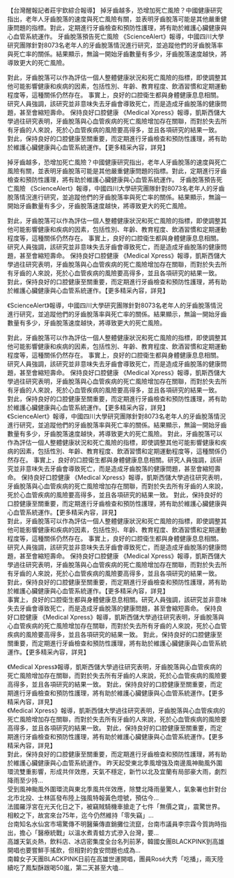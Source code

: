 【台灣醒報記者莊宇欽綜合報導】
掉牙齒越多，恐增加死亡風險？中國健康研究指出，老年人牙齒脫落的速度與死亡風險有關，並表明牙齒脫落可能是其他嚴重健康問題的指標。對此，定期進行牙齒檢查和預防性護理，將有助於維護心臟健康與心血管系統運作。
牙齒脫落預告死亡風險
《ScienceAlert》報導，中國四川大學研究團隊針對8073名老年人的牙齒脫落情況進行研究，並追蹤他們的牙齒脫落率與死亡率的關係。結果顯示，無論一開始牙齒數量有多少，牙齒脫落速度越快，將導致更大的死亡風險。





















對此，牙齒脫落可以作為評估一個人整體健康狀況和死亡風險的指標，即使調整其他可能影響健康和疾病的因素，包括性別、年齡、教育程度、飲酒習慣和定期運動程度等，這種關係仍然存在。
事實上，良好的口腔衛生都與身體健康息息相關。研究人員強調，該研究並非意味失去牙齒會導致死亡，而是造成牙齒脫落的健康問題，甚至會縮短壽命。
保持良好口腔健康
《Medical Xpress》報導，凱斯西儲大學過往研究表明，牙齒脫落與心血管疾病的死亡風險增加存在關聯，而對於失去所有牙齒的人來說，死於心血管疾病的風險要高得多，並且各項研究的結果一致。
對此，保持良好的口腔健康至關重要，而定期進行牙齒檢查和預防性護理，將有助於維護心臟健康與心血管系統運作。【更多精采內容，詳見】  

掉牙齒越多，恐增加死亡風險？中國健康研究指出，老年人牙齒脫落的速度與死亡風險有關，並表明牙齒脫落可能是其他嚴重健康問題的指標。對此，定期進行牙齒檢查和預防性護理，將有助於維護心臟健康與心血管系統運作。
牙齒脫落預告死亡風險
《ScienceAlert》報導，中國四川大學研究團隊針對8073名老年人的牙齒脫落情況進行研究，並追蹤他們的牙齒脫落率與死亡率的關係。結果顯示，無論一開始牙齒數量有多少，牙齒脫落速度越快，將導致更大的死亡風險。





















對此，牙齒脫落可以作為評估一個人整體健康狀況和死亡風險的指標，即使調整其他可能影響健康和疾病的因素，包括性別、年齡、教育程度、飲酒習慣和定期運動程度等，這種關係仍然存在。
事實上，良好的口腔衛生都與身體健康息息相關。研究人員強調，該研究並非意味失去牙齒會導致死亡，而是造成牙齒脫落的健康問題，甚至會縮短壽命。
保持良好口腔健康
《Medical Xpress》報導，凱斯西儲大學過往研究表明，牙齒脫落與心血管疾病的死亡風險增加存在關聯，而對於失去所有牙齒的人來說，死於心血管疾病的風險要高得多，並且各項研究的結果一致。
對此，保持良好的口腔健康至關重要，而定期進行牙齒檢查和預防性護理，將有助於維護心臟健康與心血管系統運作。【更多精采內容，詳見】  

《ScienceAlert》報導，中國四川大學研究團隊針對8073名老年人的牙齒脫落情況進行研究，並追蹤他們的牙齒脫落率與死亡率的關係。結果顯示，無論一開始牙齒數量有多少，牙齒脫落速度越快，將導致更大的死亡風險。





















對此，牙齒脫落可以作為評估一個人整體健康狀況和死亡風險的指標，即使調整其他可能影響健康和疾病的因素，包括性別、年齡、教育程度、飲酒習慣和定期運動程度等，這種關係仍然存在。
事實上，良好的口腔衛生都與身體健康息息相關。研究人員強調，該研究並非意味失去牙齒會導致死亡，而是造成牙齒脫落的健康問題，甚至會縮短壽命。
保持良好口腔健康
《Medical Xpress》報導，凱斯西儲大學過往研究表明，牙齒脫落與心血管疾病的死亡風險增加存在關聯，而對於失去所有牙齒的人來說，死於心血管疾病的風險要高得多，並且各項研究的結果一致。
對此，保持良好的口腔健康至關重要，而定期進行牙齒檢查和預防性護理，將有助於維護心臟健康與心血管系統運作。【更多精采內容，詳見】  
《ScienceAlert》報導，中國四川大學研究團隊針對8073名老年人的牙齒脫落情況進行研究，並追蹤他們的牙齒脫落率與死亡率的關係。結果顯示，無論一開始牙齒數量有多少，牙齒脫落速度越快，將導致更大的死亡風險。
對此，牙齒脫落可以作為評估一個人整體健康狀況和死亡風險的指標，即使調整其他可能影響健康和疾病的因素，包括性別、年齡、教育程度、飲酒習慣和定期運動程度等，這種關係仍然存在。
事實上，良好的口腔衛生都與身體健康息息相關。研究人員強調，該研究並非意味失去牙齒會導致死亡，而是造成牙齒脫落的健康問題，甚至會縮短壽命。
保持良好口腔健康
《Medical Xpress》報導，凱斯西儲大學過往研究表明，牙齒脫落與心血管疾病的死亡風險增加存在關聯，而對於失去所有牙齒的人來說，死於心血管疾病的風險要高得多，並且各項研究的結果一致。
對此，保持良好的口腔健康至關重要，而定期進行牙齒檢查和預防性護理，將有助於維護心臟健康與心血管系統運作。【更多精采內容，詳見】  
對此，牙齒脫落可以作為評估一個人整體健康狀況和死亡風險的指標，即使調整其他可能影響健康和疾病的因素，包括性別、年齡、教育程度、飲酒習慣和定期運動程度等，這種關係仍然存在。
事實上，良好的口腔衛生都與身體健康息息相關。研究人員強調，該研究並非意味失去牙齒會導致死亡，而是造成牙齒脫落的健康問題，甚至會縮短壽命。
保持良好口腔健康
《Medical Xpress》報導，凱斯西儲大學過往研究表明，牙齒脫落與心血管疾病的死亡風險增加存在關聯，而對於失去所有牙齒的人來說，死於心血管疾病的風險要高得多，並且各項研究的結果一致。
對此，保持良好的口腔健康至關重要，而定期進行牙齒檢查和預防性護理，將有助於維護心臟健康與心血管系統運作。【更多精采內容，詳見】  
事實上，良好的口腔衛生都與身體健康息息相關。研究人員強調，該研究並非意味失去牙齒會導致死亡，而是造成牙齒脫落的健康問題，甚至會縮短壽命。
保持良好口腔健康
《Medical Xpress》報導，凱斯西儲大學過往研究表明，牙齒脫落與心血管疾病的死亡風險增加存在關聯，而對於失去所有牙齒的人來說，死於心血管疾病的風險要高得多，並且各項研究的結果一致。
對此，保持良好的口腔健康至關重要，而定期進行牙齒檢查和預防性護理，將有助於維護心臟健康與心血管系統運作。【更多精采內容，詳見】  

《Medical Xpress》報導，凱斯西儲大學過往研究表明，牙齒脫落與心血管疾病的死亡風險增加存在關聯，而對於失去所有牙齒的人來說，死於心血管疾病的風險要高得多，並且各項研究的結果一致。
對此，保持良好的口腔健康至關重要，而定期進行牙齒檢查和預防性護理，將有助於維護心臟健康與心血管系統運作。【更多精采內容，詳見】  
《Medical Xpress》報導，凱斯西儲大學過往研究表明，牙齒脫落與心血管疾病的死亡風險增加存在關聯，而對於失去所有牙齒的人來說，死於心血管疾病的風險要高得多，並且各項研究的結果一致。
對此，保持良好的口腔健康至關重要，而定期進行牙齒檢查和預防性護理，將有助於維護心臟健康與心血管系統運作。【更多精采內容，詳見】  
對此，保持良好的口腔健康至關重要，而定期進行牙齒檢查和預防性護理，將有助於維護心臟健康與心血管系統運作。
                    昨天起受東北季風增強及南邊風神颱風外圍環流雙重影響，形成共伴效應，天氣不穩定，新竹以北及宜蘭有局部豪大雨，劇烈降雨至少持...                  
                    受到風神颱風外圍環流與東北季風共伴效應，除雙北降雨量驚人，氣象署也針對台北市北投、士林區發布陸上強風特報黃色燈號，預估今...                  
                    法國羅浮宮在光天化日之下，被竊賊騎機車搶走了七件「無價之寶」，震驚世界。相較之下，故宮來台75年，迄今仍然維持「零失竊」...                  
                    台南知名水仙宮市場驚傳不明醫藥傳直銷攤位流竄，台南市議員李宗霖今質詢時指出，擔心「醫療統戰」以溫水煮青蛙方式滲入台灣，要...                  
                    高雄天氣炎熱，飲料店、冰店密集度全台名列前茅，韓國女團BLACKPINK到高雄開唱也要嘗鮮手搖飲，但相對的食安問題也成為...                  
                    南韓女子天團BLACKPINK日前在高雄世運開唱，團員Rosé大秀「吃播」，兩天陸續吃了鳳梨酥跟喝50嵐，第二天甚至大嗑...                  